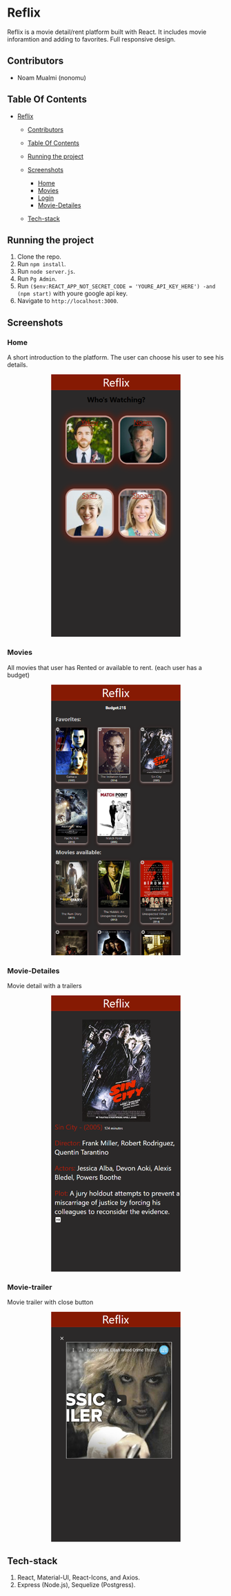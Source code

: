 # Reflix

Reflix is a movie detail/rent platform built with React. It includes movie inforamtion and adding to favorites.
Full responsive design.
## Contributors
- Noam Mualmi (nonomu)
## Table Of Contents
- [Reflix](#reflix)
  - [Contributors](#contributors)
  - [Table Of Contents](#table-of-contents)
  - [Running the project](#running-the-project)
  - [Screenshots](#screenshots)
    - [Home](#home)
    - [Movies](#Movies)
    - [Login](#login)
    - [Movie-Detailes](#Movie-Detailes)

  - [Tech-stack](#tech-stack)

## Running the project
1. Clone the repo.
2. Run `npm install`.
3. Run `node server.js`.
4. Run `Pg Admin`.
5. Run `($env:REACT_APP_NOT_SECRET_CODE = 'YOURE_API_KEY_HERE') -and (npm start)` with youre google api key.
6. Navigate to `http://localhost:3000`.

## Screenshots

### Home
A short introduction to the platform. The user can choose his user to see his details.
<p align="center"><img src="assets/Home.PNG" width="300" /></p>

### Movies
All movies that user has Rented or available to rent. (each user has a budget)
<p align="center"><img src="assets/catalog.PNG" width="300" /></p>

### Movie-Detailes
Movie detail with a trailers
<p align="center"><img src="assets/movieInfo.PNG" width="300" /></p>

### Movie-trailer
Movie trailer with close button
<p align="center"><img src="assets/trailer.PNG" width="300" /></p>



## Tech-stack
1. React, Material-UI, React-Icons, and Axios.
2. Express (Node.js), Sequelize (Postgress).
